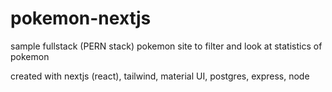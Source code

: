 # pokemon-nextjs
sample fullstack (PERN stack) pokemon site to filter and look at statistics of pokemon

created with nextjs (react), tailwind, material UI, postgres, express, node
